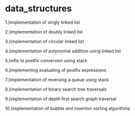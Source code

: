 # data_structures
1.)implementation of singly linked list

2.)implementation of doubly linked list

3.)implementation of circular linked list

4.)implementation of polynomial addition using linked list

5.)infix to postfix conversion using stack

6.)implementing evaluating of postfix expressions

7.)implementation of reversing a queue using stack

8.)implementation of binary search tree traversals

9.)implementation of depth first search graph traversal

10.)implementation of bubble and insertion sorting algorithms
